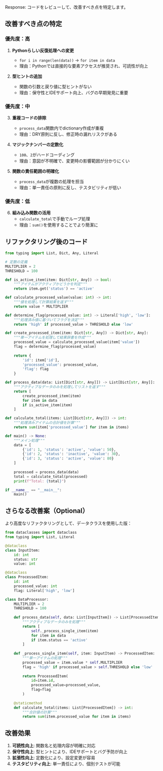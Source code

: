 Response:
コードをレビューして、改善すべき点を特定します。

## 改善すべき点の特定

### 優先度：高

1. **Pythonらしい反復処理への変更**
   - `for i in range(len(data))` → `for item in data`
   - 理由：Pythonでは直接的な要素アクセスが推奨され、可読性が向上

2. **型ヒントの追加**
   - 関数の引数と戻り値に型ヒントがない
   - 理由：保守性とIDEサポート向上、バグの早期発見に重要

### 優先度：中

3. **重複コードの排除**
   - `process_data`関数内でdictionary作成が重複
   - 理由：DRY原則に反し、修正時の漏れリスクがある

4. **マジックナンバーの定数化**
   - `100`、`2`がハードコーディング
   - 理由：意図が不明確で、変更時の影響範囲が分かりにくい

5. **関数の責任範囲の明確化**
   - `process_data`が複数の処理を担当
   - 理由：単一責任の原則に反し、テスタビリティが低い

### 優先度：低

6. **組み込み関数の活用**
   - `calculate_total`で手動でループ処理
   - 理由：`sum()`を使用することでより簡潔に

## リファクタリング後のコード

```python
from typing import List, Dict, Any, Literal

# 定数の定義
MULTIPLIER = 2
THRESHOLD = 100

def is_active_item(item: Dict[str, Any]) -> bool:
    """アイテムがアクティブかどうかを判定"""
    return item.get('status') == 'active'

def calculate_processed_value(value: int) -> int:
    """値を処理して計算結果を返す"""
    return value * MULTIPLIER

def determine_flag(processed_value: int) -> Literal['high', 'low']:
    """処理済み値に基づいてフラグを決定"""
    return 'high' if processed_value > THRESHOLD else 'low'

def create_processed_item(item: Dict[str, Any]) -> Dict[str, Any]:
    """単一アイテムを処理して結果辞書を作成"""
    processed_value = calculate_processed_value(item['value'])
    flag = determine_flag(processed_value)
    
    return {
        'id': item['id'],
        'processed_value': processed_value,
        'flag': flag
    }

def process_data(data: List[Dict[str, Any]]) -> List[Dict[str, Any]]:
    """アクティブなデータのみを処理してリストを返す"""
    return [
        create_processed_item(item) 
        for item in data 
        if is_active_item(item)
    ]

def calculate_total(items: List[Dict[str, Any]]) -> int:
    """処理済みアイテムの合計値を計算"""
    return sum(item['processed_value'] for item in items)

def main() -> None:
    """メイン処理"""
    data = [
        {'id': 1, 'status': 'active', 'value': 50},
        {'id': 2, 'status': 'inactive', 'value': 30},
        {'id': 3, 'status': 'active', 'value': 80}
    ]
    
    processed = process_data(data)
    total = calculate_total(processed)
    print(f"Total: {total}")

if __name__ == "__main__":
    main()
```

## さらなる改善案（Optional）

より高度なリファクタリングとして、データクラスを使用した版：

```python
from dataclasses import dataclass
from typing import List, Literal

@dataclass
class InputItem:
    id: int
    status: str
    value: int

@dataclass
class ProcessedItem:
    id: int
    processed_value: int
    flag: Literal['high', 'low']

class DataProcessor:
    MULTIPLIER = 2
    THRESHOLD = 100
    
    def process_data(self, data: List[InputItem]) -> List[ProcessedItem]:
        """アクティブなデータのみを処理"""
        return [
            self._process_single_item(item)
            for item in data
            if item.status == 'active'
        ]
    
    def _process_single_item(self, item: InputItem) -> ProcessedItem:
        """単一アイテムの処理"""
        processed_value = item.value * self.MULTIPLIER
        flag = 'high' if processed_value > self.THRESHOLD else 'low'
        
        return ProcessedItem(
            id=item.id,
            processed_value=processed_value,
            flag=flag
        )
    
    @staticmethod
    def calculate_total(items: List[ProcessedItem]) -> int:
        """合計値の計算"""
        return sum(item.processed_value for item in items)
```

## 改善効果

1. **可読性向上**: 関数名と処理内容が明確に対応
2. **保守性向上**: 型ヒントにより、IDEサポートとバグ予防が向上
3. **拡張性向上**: 定数化により、設定変更が容易
4. **テスタビリティ向上**: 単一責任により、個別テストが可能